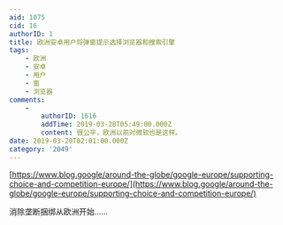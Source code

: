 ```yaml
---
aid: 1075
cid: 16
authorID: 1
title: 欧洲安卓用户将弹窗提示选择浏览器和搜索引擎
tags:
    - 欧洲
    - 安卓
    - 用户
    - 窗
    - 浏览器
comments:
    -
        authorID: 1616
        addTime: 2019-03-20T05:49:00.000Z
        content: 很公平，欧洲以前对微软也是这样。
date: 2019-03-20T02:01:00.000Z
category: '2049'
---
```


[https://www.blog.google/around-the-globe/google-europe/supporting-choice-and-competition-europe/](https://www.blog.google/around-the-globe/google-europe/supporting-choice-and-competition-europe/)

消除垄断捆绑从欧洲开始……
